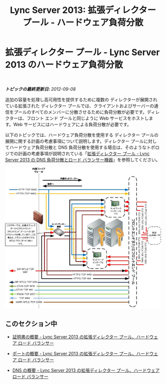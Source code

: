 ﻿---
title: 'Lync Server 2013: 拡張ディレクター プール - ハードウェア負荷分散'
TOCTitle: 拡張ディレクター プール - ハードウェア負荷分散
ms:assetid: cf34759a-b384-479c-855f-ea5e80a234b6
ms:mtpsurl: https://technet.microsoft.com/ja-jp/library/JJ205316(v=OCS.15)
ms:contentKeyID: 48273679
ms.date: 05/19/2016
mtps_version: v=OCS.15
ms.translationtype: HT
---

# 拡張ディレクター プール - Lync Server 2013 のハードウェア負荷分散

 

_**トピックの最終更新日:** 2012-09-08_

追加の容量を処理し高可用性を提供するために複数の ディレクターが展開されている拡張された ディレクター プールでは、クライアントおよびサーバーの通信をプールのすべてのメンバーに分散させるために負荷分散が必要です。ディレクターは、フロント エンド プールと同じように Web サービスをホストします。Web サービスにはハードウェアによる負荷分散が必要です。

以下のトピックでは、ハードウェア負荷分散を使用する ディレクター プールの展開に関する計画の考慮事項について説明します。ディレクター プールに対してハードウェア負荷分散と DNS 負荷分散を使用する場合は、そのようなトポロジでの計画の考慮事項が説明されている「[拡張ディレクター プール - Lync Server 2013 の DNS 負荷分散とロード バランサー機器](lync-server-2013-scaled-director-pool-dns-load-balancing-and-hardware-load-balancer.md)」を参照してください。

![拡張ディレクター プール](images/JJ205316.cfa892b9-5b24-4245-b5bd-c5da21984eeb(OCS.15).jpg "拡張ディレクター プール")

## このセクション中

  - [証明書の概要 - Lync Server 2013 の拡張ディレクター プール、ハードウェア ロード バランサー](lync-server-2013-certificate-summary-scaled-director-pool-hardware-load-balancer.md)

  - [ポートの概要 - Lync Server 2013 の拡張ディレクター プール、ハードウェア ロード バランサー](lync-server-2013-port-summary-scaled-director-pool-hardware-load-balancer.md)

  - [DNS の概要 - Lync Server 2013 の拡張ディレクター プール、ハードウェア ロード バランサー](lync-server-2013-dns-summary-scaled-director-pool-hardware-load-balancer.md)

